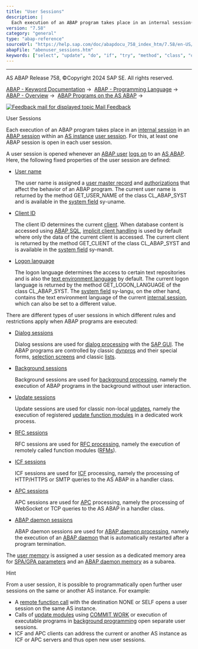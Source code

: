 ```yaml
---
title: "User Sessions"
description: |
  Each execution of an ABAP program takes place in an internal session(https://help.sap.com/doc/abapdocu_758_index_htm/7.58/en-US/abeninternal_session_glosry.htm 'Glossary Entry') in an ABAP session(https://help.sap.com/doc/abapdocu_758_index_htm/7.58/en-US/abenabap_session_glosry.htm 'Glossary En
version: "7.58"
category: "general"
type: "abap-reference"
sourceUrl: "https://help.sap.com/doc/abapdocu_758_index_htm/7.58/en-US/abenuser_sessions.htm"
abapFile: "abenuser_sessions.htm"
keywords: ["select", "update", "do", "if", "try", "method", "class", "data", "types", "abenuser", "sessions"]
---
```


* * *

AS ABAP Release 758, ©Copyright 2024 SAP SE. All rights reserved.

[ABAP - Keyword Documentation](https://help.sap.com/doc/abapdocu_758_index_htm/7.58/en-US/abenabap.htm) →  [ABAP - Programming Language](https://help.sap.com/doc/abapdocu_758_index_htm/7.58/en-US/abenabap_reference.htm) →  [ABAP - Overview](https://help.sap.com/doc/abapdocu_758_index_htm/7.58/en-US/abenabap_oview.htm) →  [ABAP Programs on the AS ABAP](https://help.sap.com/doc/abapdocu_758_index_htm/7.58/en-US/abenorganization_of_modules.htm) → 

 [![](Mail.gif?object=Mail.gif "Feedback mail for displayed topic") Mail Feedback](mailto:f1_help@sap.com?subject=Feedback%20on%20ABAP%20Documentation&body=Document:%20User%20Sessions%2C%20ABENUSER_SESSIONS%2C%20758%0D%0A%0D%0AError:%0D%0A%0D%0A%0D%0A%0D%0ASuggestion%20for%20improvement:)

User Sessions

Each execution of an ABAP program takes place in an [internal session](https://help.sap.com/doc/abapdocu_758_index_htm/7.58/en-US/abeninternal_session_glosry.htm "Glossary Entry") in an [ABAP session](https://help.sap.com/doc/abapdocu_758_index_htm/7.58/en-US/abenabap_session_glosry.htm "Glossary Entry") within an [AS instance](https://help.sap.com/doc/abapdocu_758_index_htm/7.58/en-US/abenas_instance_glosry.htm "Glossary Entry") [user session](https://help.sap.com/doc/abapdocu_758_index_htm/7.58/en-US/abenuser_session_glosry.htm "Glossary Entry"). For this, at least one ABAP session is open in each user session.

A user session is opened whenever an [ABAP user](https://help.sap.com/doc/abapdocu_758_index_htm/7.58/en-US/abenabap_user_glosry.htm "Glossary Entry") [logs on](https://help.sap.com/doc/abapdocu_758_index_htm/7.58/en-US/abenlogon_glosry.htm "Glossary Entry") to an [AS ABAP](https://help.sap.com/doc/abapdocu_758_index_htm/7.58/en-US/abenas_abap_glosry.htm "Glossary Entry"). Here, the following fixed properties of the user session are defined:

-   [User name](https://help.sap.com/doc/abapdocu_758_index_htm/7.58/en-US/abenuser_name_glosry.htm "Glossary Entry")
    
    The user name is assigned a [user master record](https://help.sap.com/doc/abapdocu_758_index_htm/7.58/en-US/abenuser_master_record_glosry.htm "Glossary Entry") and [authorizations](https://help.sap.com/doc/abapdocu_758_index_htm/7.58/en-US/abenauthorization_glosry.htm "Glossary Entry") that affect the behavior of an ABAP program. The current user name is returned by the method GET\_USER\_NAME of the class CL\_ABAP\_SYST and is available in the [system field](https://help.sap.com/doc/abapdocu_758_index_htm/7.58/en-US/abensystem_field_glosry.htm "Glossary Entry") sy-uname.
    
-   [Client ID](https://help.sap.com/doc/abapdocu_758_index_htm/7.58/en-US/abenclient_identifier_glosry.htm "Glossary Entry")
    
    The client ID determines the current [client](https://help.sap.com/doc/abapdocu_758_index_htm/7.58/en-US/abenclient_glosry.htm "Glossary Entry"). When database content is accessed using [ABAP SQL](https://help.sap.com/doc/abapdocu_758_index_htm/7.58/en-US/abenabap_sql_glosry.htm "Glossary Entry"), [implicit client handling](https://help.sap.com/doc/abapdocu_758_index_htm/7.58/en-US/abenabap_sql_client_handling.htm) is used by default where only the data of the current client is accessed. The current client is returned by the method GET\_CLIENT of the class CL\_ABAP\_SYST and is available in the [system field](https://help.sap.com/doc/abapdocu_758_index_htm/7.58/en-US/abensystem_field_glosry.htm "Glossary Entry") sy-mandt.
    
-   [Logon language](https://help.sap.com/doc/abapdocu_758_index_htm/7.58/en-US/abenlogon_language_glosry.htm "Glossary Entry")
    
    The logon language determines the access to certain text repositories and is also the [text environment language](https://help.sap.com/doc/abapdocu_758_index_htm/7.58/en-US/abentext_env_langu_glosry.htm "Glossary Entry") by default. The current logon language is returned by the method GET\_LOGON\_LANGUAGE of the class CL\_ABAP\_SYST. The [system field](https://help.sap.com/doc/abapdocu_758_index_htm/7.58/en-US/abensystem_field_glosry.htm "Glossary Entry") sy-langu, on the other hand, contains the text environment language of the current [internal session](https://help.sap.com/doc/abapdocu_758_index_htm/7.58/en-US/abeninternal_session_glosry.htm "Glossary Entry"), which can also be set to a different value.
    

There are different types of user sessions in which different rules and restrictions apply when ABAP programs are executed:

-   [Dialog sessions](https://help.sap.com/doc/abapdocu_758_index_htm/7.58/en-US/abendialog_session_glosry.htm "Glossary Entry")
    
    Dialog sessions are used for [dialog processing](https://help.sap.com/doc/abapdocu_758_index_htm/7.58/en-US/abendialog_processing_glosry.htm "Glossary Entry") with the [SAP GUI](https://help.sap.com/doc/abapdocu_758_index_htm/7.58/en-US/abensap_gui_glosry.htm "Glossary Entry"). The ABAP programs are controlled by classic [dynpros](https://help.sap.com/doc/abapdocu_758_index_htm/7.58/en-US/abendynpro_glosry.htm "Glossary Entry") and their special forms, [selection screens](https://help.sap.com/doc/abapdocu_758_index_htm/7.58/en-US/abenselection_screen_glosry.htm "Glossary Entry") and classic [lists](https://help.sap.com/doc/abapdocu_758_index_htm/7.58/en-US/abenclassic_list_glosry.htm "Glossary Entry").
    
-   [Background sessions](https://help.sap.com/doc/abapdocu_758_index_htm/7.58/en-US/abenbatch_session_glosry.htm "Glossary Entry")
    
    Background sessions are used for [background processing](https://help.sap.com/doc/abapdocu_758_index_htm/7.58/en-US/abenbackround_processing_glosry.htm "Glossary Entry"), namely the execution of ABAP programs in the background without user interaction.
    
-   [Update sessions](https://help.sap.com/doc/abapdocu_758_index_htm/7.58/en-US/abenupdate_session_glosry.htm "Glossary Entry")
    
    Update sessions are used for classic non-local [updates](https://help.sap.com/doc/abapdocu_758_index_htm/7.58/en-US/abenupdate_glosry.htm "Glossary Entry"), namely the execution of registered [update function modules](https://help.sap.com/doc/abapdocu_758_index_htm/7.58/en-US/abenupdate_function_module_glosry.htm "Glossary Entry") in a dedicated work process.
    
-   [RFC sessions](https://help.sap.com/doc/abapdocu_758_index_htm/7.58/en-US/abenrfc_session_glosry.htm "Glossary Entry")
    
    RFC sessions are used for [RFC processing](https://help.sap.com/doc/abapdocu_758_index_htm/7.58/en-US/abenrfc_processing_glosry.htm "Glossary Entry"), namely the execution of remotely called function modules ([RFMs](https://help.sap.com/doc/abapdocu_758_index_htm/7.58/en-US/abenrfm_glosry.htm "Glossary Entry")).
    
-   [ICF sessions](https://help.sap.com/doc/abapdocu_758_index_htm/7.58/en-US/abenicf_session_glosry.htm "Glossary Entry")
    
    ICF sessions are used for [ICF](https://help.sap.com/doc/abapdocu_758_index_htm/7.58/en-US/abenicf_processing_glosry.htm "Glossary Entry") processing, namely the processing of HTTP/HTTPS or SMTP queries to the AS ABAP in a handler class.
    
-   [APC sessions](https://help.sap.com/doc/abapdocu_758_index_htm/7.58/en-US/abenapc_session_glosry.htm "Glossary Entry")
    
    APC sessions are used for [APC](https://help.sap.com/doc/abapdocu_758_index_htm/7.58/en-US/abenapc_processing_glosry.htm "Glossary Entry") processing, namely the processing of WebSocket or TCP queries to the AS ABAP in a handler class.
    
-   [ABAP daemon sessions](https://help.sap.com/doc/abapdocu_758_index_htm/7.58/en-US/abenabap_daemon_session_glosry.htm "Glossary Entry")
    
    ABAP daemon sessions are used for [ABAP daemon processing](https://help.sap.com/doc/abapdocu_758_index_htm/7.58/en-US/abenabap_daemon_processing_glosry.htm "Glossary Entry"), namely the execution of an [ABAP daemon](https://help.sap.com/doc/abapdocu_758_index_htm/7.58/en-US/abenabap_daemon_glosry.htm "Glossary Entry") that is automatically restarted after a program termination.
    

The [user memory](https://help.sap.com/doc/abapdocu_758_index_htm/7.58/en-US/abenuser_memory_glosry.htm "Glossary Entry") is assigned a user session as a dedicated memory area for [SPA/GPA parameters](https://help.sap.com/doc/abapdocu_758_index_htm/7.58/en-US/abenspa_gpa_parameter_glosry.htm "Glossary Entry") and an [ABAP daemon memory](https://help.sap.com/doc/abapdocu_758_index_htm/7.58/en-US/abenabap_daemon_memory_glosry.htm "Glossary Entry") as a subarea.

Hint

From a user session, it is possible to programmatically open further user sessions on the same or another AS instance. For example:

-   A [remote function call](https://help.sap.com/doc/abapdocu_758_index_htm/7.58/en-US/abenremote_function_call_glosry.htm "Glossary Entry") with the destination NONE or SELF opens a user session on the same AS instance.
-   Calls of [update modules](https://help.sap.com/doc/abapdocu_758_index_htm/7.58/en-US/abenupdate_module_glosry.htm "Glossary Entry") using [COMMIT WORK](https://help.sap.com/doc/abapdocu_758_index_htm/7.58/en-US/abapcommit.htm) or execution of executable programs in [background programming](https://help.sap.com/doc/abapdocu_758_index_htm/7.58/en-US/abenbackround_processing_glosry.htm "Glossary Entry") open separate user sessions.
-   ICF and APC clients can address the current or another AS instance as ICF or APC servers and thus open new user sessions.